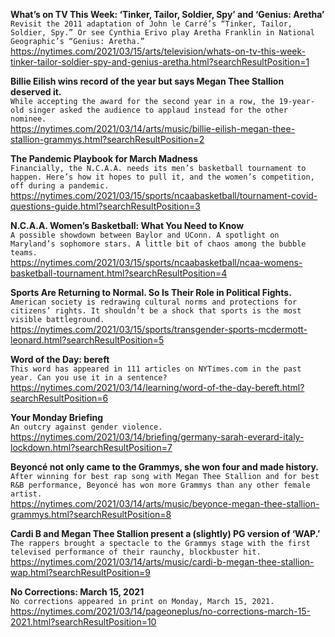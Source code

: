 **What’s on TV This Week: ‘Tinker, Tailor, Soldier, Spy’ and ‘Genius: Aretha’**\
`Revisit the 2011 adaptation of John le Carré’s “Tinker, Tailor, Soldier, Spy.” Or see Cynthia Erivo play Aretha Franklin in National Geographic’s “Genius: Aretha.”`\
https://nytimes.com/2021/03/15/arts/television/whats-on-tv-this-week-tinker-tailor-soldier-spy-and-genius-aretha.html?searchResultPosition=1

**Billie Eilish wins record of the year but says Megan Thee Stallion deserved it.**\
`While accepting the award for the second year in a row, the 19-year-old singer asked the audience to applaud instead for the other nominee.`\
https://nytimes.com/2021/03/14/arts/music/billie-eilish-megan-thee-stallion-grammys.html?searchResultPosition=2

**The Pandemic Playbook for March Madness**\
`Financially, the N.C.A.A. needs its men’s basketball tournament to happen. Here’s how it hopes to pull it, and the women’s competition, off during a pandemic.`\
https://nytimes.com/2021/03/15/sports/ncaabasketball/tournament-covid-questions-guide.html?searchResultPosition=3

**N.C.A.A. Women’s Basketball: What You Need to Know**\
`A possible showdown between Baylor and UConn. A spotlight on Maryland’s sophomore stars. A little bit of chaos among the bubble teams.`\
https://nytimes.com/2021/03/15/sports/ncaabasketball/ncaa-womens-basketball-tournament.html?searchResultPosition=4

**Sports Are Returning to Normal. So Is Their Role in Political Fights.**\
`American society is redrawing cultural norms and protections for citizens’ rights. It shouldn’t be a shock that sports is the most visible battleground.`\
https://nytimes.com/2021/03/15/sports/transgender-sports-mcdermott-leonard.html?searchResultPosition=5

**Word of the Day: bereft**\
`This word has appeared in 111 articles on NYTimes.com in the past year. Can you use it in a sentence?`\
https://nytimes.com/2021/03/14/learning/word-of-the-day-bereft.html?searchResultPosition=6

**Your Monday Briefing**\
`An outcry against gender violence.`\
https://nytimes.com/2021/03/14/briefing/germany-sarah-everard-italy-lockdown.html?searchResultPosition=7

**Beyoncé not only came to the Grammys, she won four and made history.**\
`After winning for best rap song with Megan Thee Stallion and for best R&B performance, Beyoncé has won more Grammys than any other female artist.`\
https://nytimes.com/2021/03/14/arts/music/beyonce-megan-thee-stallion-grammys.html?searchResultPosition=8

**Cardi B and Megan Thee Stallion present a (slightly) PG version of ‘WAP.’**\
`The rappers brought a spectacle to the Grammys stage with the first televised performance of their raunchy, blockbuster hit.`\
https://nytimes.com/2021/03/14/arts/music/cardi-b-megan-thee-stallion-wap.html?searchResultPosition=9

**No Corrections: March 15, 2021**\
`No corrections appeared in print on Monday, March 15, 2021.`\
https://nytimes.com/2021/03/14/pageoneplus/no-corrections-march-15-2021.html?searchResultPosition=10

